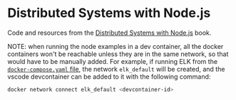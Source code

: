 # Distributed Systems with Node.js

Code and resources from the [Distributed Systems with Node.js](https://thomashunter.name/distributed-systems-with-nodejs) book.

NOTE: when running the node examples in a dev container, all the docker containers won't be reachable unless they are in the same network, so that would have to be manually added. For example, if running ELK from the [`docker-compose.yaml` file](./misc/elk/docker-compose.yaml), the network `elk_default` will be created, and the vscode devcontainer can be added to it with the following command:

```bash
docker network connect elk_default <devcontainer-id>
```
